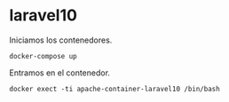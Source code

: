 # laravel10

Iniciamos los contenedores.

```
docker-compose up
```

Entramos en el contenedor.
```
docker exect -ti apache-container-laravel10 /bin/bash
```